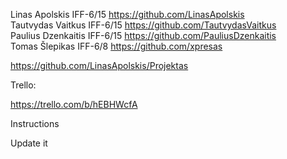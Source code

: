 Linas Apolskis IFF-6/15 https://github.com/LinasApolskis   
Tautvydas Vaitkus IFF-6/15 https://github.com/TautvydasVaitkus  
Paulius Dzenkaitis IFF-6/15 https://github.com/PauliusDzenkaitis  
Tomas Šlepikas IFF-6/8 https://github.com/xpresas  

https://github.com/LinasApolskis/Projektas  

Trello:

https://trello.com/b/hEBHWcfA

Instructions

Update it